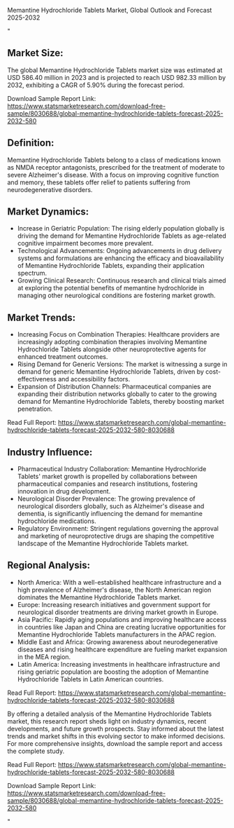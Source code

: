 Memantine Hydrochloride Tablets Market, Global Outlook and Forecast 2025-2032

"<html>
  <h2>Market Size:</h2>
  <p>The global Memantine Hydrochloride Tablets market size was estimated at USD 586.40 million in 2023 and is projected to reach USD 982.33 million by 2032, exhibiting a CAGR of 5.90% during the forecast period.</p>
  <p>Download Sample Report Link: <a href='https://www.statsmarketresearch.com/download-free-sample/8030688/global-memantine-hydrochloride-tablets-forecast-2025-2032-580'>https://www.statsmarketresearch.com/download-free-sample/8030688/global-memantine-hydrochloride-tablets-forecast-2025-2032-580</a></p>

  <h2>Definition:</h2>
  <p>Memantine Hydrochloride Tablets belong to a class of medications known as NMDA receptor antagonists, prescribed for the treatment of moderate to severe Alzheimer's disease. With a focus on improving cognitive function and memory, these tablets offer relief to patients suffering from neurodegenerative disorders.</p>
  
  <h2>Market Dynamics:</h2>
  <ul>
    <li>Increase in Geriatric Population: The rising elderly population globally is driving the demand for Memantine Hydrochloride Tablets as age-related cognitive impairment becomes more prevalent.</li>
    <li>Technological Advancements: Ongoing advancements in drug delivery systems and formulations are enhancing the efficacy and bioavailability of Memantine Hydrochloride Tablets, expanding their application spectrum.</li>
    <li>Growing Clinical Research: Continuous research and clinical trials aimed at exploring the potential benefits of memantine hydrochloride in managing other neurological conditions are fostering market growth.</li>
  </ul>

  <h2>Market Trends:</h2>
  <ul>
    <li>Increasing Focus on Combination Therapies: Healthcare providers are increasingly adopting combination therapies involving Memantine Hydrochloride Tablets alongside other neuroprotective agents for enhanced treatment outcomes.</li>
    <li>Rising Demand for Generic Versions: The market is witnessing a surge in demand for generic Memantine Hydrochloride Tablets, driven by cost-effectiveness and accessibility factors.</li>
    <li>Expansion of Distribution Channels: Pharmaceutical companies are expanding their distribution networks globally to cater to the growing demand for Memantine Hydrochloride Tablets, thereby boosting market penetration.</li>
  </ul>

  <p>Read Full Report: <a href='https://www.statsmarketresearch.com/global-memantine-hydrochloride-tablets-forecast-2025-2032-580-8030688'>https://www.statsmarketresearch.com/global-memantine-hydrochloride-tablets-forecast-2025-2032-580-8030688</a></p>

  <h2>Industry Influence:</h2>
  <ul>
    <li>Pharmaceutical Industry Collaboration: Memantine Hydrochloride Tablets' market growth is propelled by collaborations between pharmaceutical companies and research institutions, fostering innovation in drug development.</li>
    <li>Neurological Disorder Prevalence: The growing prevalence of neurological disorders globally, such as Alzheimer's disease and dementia, is significantly influencing the demand for memantine hydrochloride medications.</li>
    <li>Regulatory Environment: Stringent regulations governing the approval and marketing of neuroprotective drugs are shaping the competitive landscape of the Memantine Hydrochloride Tablets market.</li>
  </ul>

  <h2>Regional Analysis:</h2>
  <ul>
    <li>North America: With a well-established healthcare infrastructure and a high prevalence of Alzheimer's disease, the North American region dominates the Memantine Hydrochloride Tablets market.</li>
    <li>Europe: Increasing research initiatives and government support for neurological disorder treatments are driving market growth in Europe.</li>
    <li>Asia Pacific: Rapidly aging populations and improving healthcare access in countries like Japan and China are creating lucrative opportunities for Memantine Hydrochloride Tablets manufacturers in the APAC region.</li>
    <li>Middle East and Africa: Growing awareness about neurodegenerative diseases and rising healthcare expenditure are fueling market expansion in the MEA region.</li>
    <li>Latin America: Increasing investments in healthcare infrastructure and rising geriatric population are boosting the adoption of Memantine Hydrochloride Tablets in Latin American countries.</li>
  </ul>

  <p>Read Full Report: <a href='https://www.statsmarketresearch.com/global-memantine-hydrochloride-tablets-forecast-2025-2032-580-8030688'>https://www.statsmarketresearch.com/global-memantine-hydrochloride-tablets-forecast-2025-2032-580-8030688</a></p>

  <p>By offering a detailed analysis of the Memantine Hydrochloride Tablets market, this research report sheds light on industry dynamics, recent developments, and future growth prospects. Stay informed about the latest trends and market shifts in this evolving sector to make informed decisions. For more comprehensive insights, download the sample report and access the complete study.</p>

  <p>Read Full Report: <a href='https://www.statsmarketresearch.com/global-memantine-hydrochloride-tablets-forecast-2025-2032-580-8030688'>https://www.statsmarketresearch.com/global-memantine-hydrochloride-tablets-forecast-2025-2032-580-8030688</a></p>

  <p>Download Sample Report Link: <a href='https://www.statsmarketresearch.com/download-free-sample/8030688/global-memantine-hydrochloride-tablets-forecast-2025-2032-580'>https://www.statsmarketresearch.com/download-free-sample/8030688/global-memantine-hydrochloride-tablets-forecast-2025-2032-580</a></p>
</html>"
